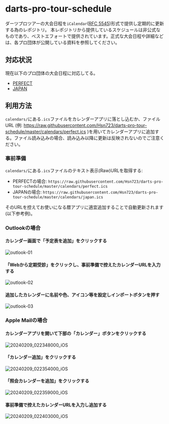 # darts-pro-tour-schedule

ダーツプロツアーの大会日程を`iCalendar`([RFC 5545](https://datatracker.ietf.org/doc/html/rfc5545))形式で提供し定期的に更新する為のレポジトリ。
本レポジトリから提供しているスケジュールは非公式なものであり、ベストエフォートで提供されています。正式な大会日程や詳細などは、各プロ団体が公開している資料を参照してください。

## 対応状況

現在以下のプロ団体の大会日程に対応してる。

- [PERFECT](https://www.prodarts.jp/)
- [JAPAN](https://japanprodarts.jp/)

## 利用方法

`calendars/`にある`.ics`ファイルをカレンダーアプリに落とし込むか、ファイルURL (例: https://raw.githubusercontent.com/Hsn723/darts-pro-tour-schedule/master/calendars/perfect.ics )を用いてカレンダーアプリに追加する。ファイル読み込みの場合、読み込み以降に更新は反映されないのでご注意ください。

### 事前準備

`calendars/`にある`.ics`ファイルのテキスト表示(Raw)URLを取得する:

- PERFECTの場合: `https://raw.githubusercontent.com/Hsn723/darts-pro-tour-schedule/master/calendars/perfect.ics`
- JAPANの場合: `https://raw.githubusercontent.com/Hsn723/darts-pro-tour-schedule/master/calendars/japan.ics`

そのURLを控えてお使いになる暦アプリに適宜追加することで自動更新されます(以下参考例)。

### Outlookの場合

#### カレンダー画面で「予定表を追加」をクリックする

![outlook-01](https://github.com/Hsn723/darts-pro-tour-schedule/assets/1885220/6fd1590e-4e93-4c6e-8bd2-66cedb7a1a49)

#### 「Webから定期受診」をクリックし、事前準備で控えたカレンダーURLを入力する

![outlook-02](https://github.com/Hsn723/darts-pro-tour-schedule/assets/1885220/108ac87d-018a-4861-9d05-39274aa730b5)

#### 追加したカレンダーに名前や色、アイコン等を設定しインポートボタンを押す

![outlook-03](https://github.com/Hsn723/darts-pro-tour-schedule/assets/1885220/e1895a33-1416-4d9d-82ce-b62f06566c9b)

### Apple Mailの場合

#### カレンダーアプリを開いて下部の「カレンダー」ボタンをクリックする

![20240209_022348000_iOS](https://github.com/Hsn723/darts-pro-tour-schedule/assets/1885220/7d1bac25-f717-4ed7-b76f-4e04e05cd0b8)

#### 「カレンダー追加」をクリックする

![20240209_022354000_iOS](https://github.com/Hsn723/darts-pro-tour-schedule/assets/1885220/05dadc36-4487-44e9-9983-c3f18c89a664)

#### 「照会カレンダーを追加」をクリックする

![20240209_022359000_iOS](https://github.com/Hsn723/darts-pro-tour-schedule/assets/1885220/6de1935c-7b0f-4ec3-b15e-b17e10ba6456)

#### 事前準備で控えたカレンダーURLを入力し追加する

![20240209_022403000_iOS](https://github.com/Hsn723/darts-pro-tour-schedule/assets/1885220/72e9cc6c-b769-40c6-83ea-3c7c11744759)
